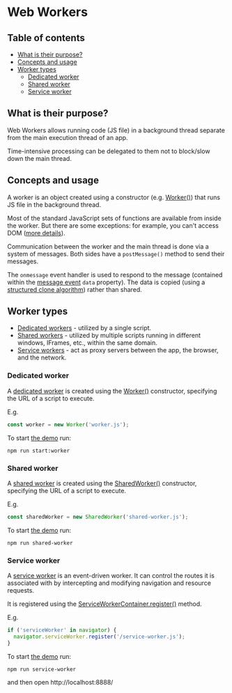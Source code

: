 # Web Workers

## Table of contents
- [What is their purpose?](#what-is-their-purpose)
- [Concepts and usage](#concepts-and-usage)
- [Worker types](#worker-types)
  - [Dedicated worker](#dedicated-worker)
  - [Shared worker](#shared-worker)
  - [Service worker](#service-worker)


## What is their purpose?
Web Workers allows running code (JS file) in a background thread separate from the main execution thread of an app.

Time-intensive processing can be delegated to them not to block/slow down the main thread.


## Concepts and usage
A worker is an object created using a constructor (e.g. [Worker()](https://developer.mozilla.org/en-US/docs/Web/API/Worker/Worker)) that runs JS file in the background thread.

Most of the standard JavaScript sets of functions are available from inside the worker.
But there are some exceptions: for example, you can't access DOM ([more details](https://developer.mozilla.org/en-US/docs/Web/API/Web_Workers_API/Functions_and_classes_available_to_workers)).

Communication between the worker and the main thread is done via a system of messages.
Both sides have a `postMessage()` method to send their messages.

The `onmessage` event handler is used to respond to the message (contained within the [message event](https://developer.mozilla.org/en-US/docs/Web/API/Worker/message_event) `data` property).
The data is copied (using a [structured clone algorithm](https://developer.mozilla.org/en-US/docs/Web/API/Web_Workers_API/Structured_clone_algorithm)) rather than shared.


## Worker types
- [Dedicated workers](https://developer.mozilla.org/en-US/docs/Web/API/Worker) - utilized by a single script.
- [Shared workers](https://developer.mozilla.org/en-US/docs/Web/API/SharedWorker) - utilized by multiple scripts running in different windows, IFrames, etc., within the same domain.
- [Service workers](https://developer.mozilla.org/en-US/docs/Web/API/ServiceWorker) - act as proxy servers between the app, the browser, and the network.


### Dedicated worker
A [dedicated worker](https://developer.mozilla.org/en-US/docs/Web/API/Worker) is created using the [Worker()](https://developer.mozilla.org/en-US/docs/Web/API/Worker/Worker) constructor, specifying the URL of a script to execute.

E.g.
```js
const worker = new Worker('worker.js');
```

To start [the demo](./worker/) run:
```
npm run start:worker
```

### Shared worker
A [shared worker](https://developer.mozilla.org/en-US/docs/Web/API/SharedWorker) is created using the [SharedWorker()](https://developer.mozilla.org/en-US/docs/Web/API/SharedWorker/SharedWorker) constructor, specifying the URL of a script to execute.

E.g.
```js
const sharedWorker = new SharedWorker('shared-worker.js');
```

To start [the demo](./shared-worker/) run:
```
npm run shared-worker
```

### Service worker
A [service worker](https://developer.mozilla.org/en-US/docs/Web/API/ServiceWorker) is an event-driven worker. It can control the routes it is associated with by intercepting and modifying navigation and resource requests.

It is registered using the [ServiceWorkerContainer.register()](https://developer.mozilla.org/en-US/docs/Web/API/ServiceWorkerContainer/register) method.

E.g.
```js
if ('serviceWorker' in navigator) {
  navigator.serviceWorker.register('/service-worker.js');
}
```

To start [the demo](./service-worker/) run:
```
npm run service-worker
```
and then open http://localhost:8888/
